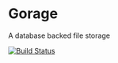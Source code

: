 Gorage
===

A database backed file storage

[![Build Status](https://travis-ci.org/Slemgrim/gorage.svg?branch=master)](https://travis-ci.org/Slemgrim/gorage)